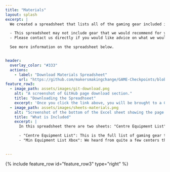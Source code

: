 ```yaml
---
title: "Materials"
layout: splash
excerpt: |
  We created a spreadsheet that lists all of the gaming gear included in a GAME Checkpoint space.

  - This spreadsheet may not include gear that we would recommend for your space.
  - Please contact us directly if you would like advice on what we would recommend for your accessible gaming space.

  See more information on the spreadsheet below.


header:
  overlay_color: "#333"
  actions:
    - label: "Download Materials Spreadsheet"
      url: "https://github.com/makersmakingchange/GAME-Checkpoints/blob/main/Materials_and_Devices/Adaptive%20Gaming%20Centre%20Equipment%20List.xlsx" 
feature_row3:
  - image_path: assets/images/git-download.png
    alt: "A screenshot of GitHub page download section."
    title: "Downloading the Spreadhseet"
    excerpt: 'Once you click the link above, you will be brought to a GitHub page. Look to the right side of the screen and you will see a downwards arrow (⇩) to download the spreadsheet'
  - image_path: assets/images/sheets-materials.png
    alt: "Screenshot of the bottom of the Excel sheet showing the page titles reading "Centre Equipment List" and "Min Equipment List Xbox""
    title: "What is Included"
    excerpt: |
      In this spreadsheet there are two sheets: "Centre Equipment List" and "Min Equipment List - Xbox".

      - "Centre Equipment List": This is the full list of gaming gear that was given to many of the centers. You can use this to help inform you of the various gaming gear and AT to create an accessible gaming space. Or if you are a GAME Checkpoint, you can use this to get more info on your devices.
      - "Min Equipment List Xbox": We heard from quite a few centers that currently have an Xbox One or Xbox Series X/S that are looking for a smaller list of gear they would need to start a mini accessible gaming space.

  
---
```





{% include feature_row id="feature_row3" type="right" %}